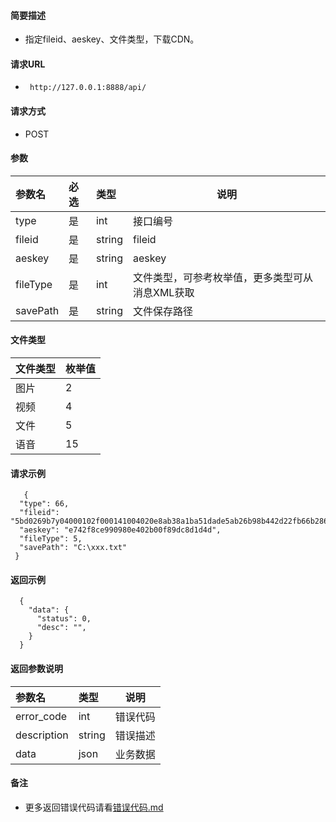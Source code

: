 
#### 简要描述

- 指定fileid、aeskey、文件类型，下载CDN。

#### 请求URL
- ` http://127.0.0.1:8888/api/`
  
#### 请求方式
- POST 

#### 参数

| 参数名      | 必选 | 类型     | 说明                        |   
|:---------|:---|:-------|---------------------------|   
| type     | 是  | int    | 接口编号                      |   
| fileid   | 是  | string | fileid                    |   
| aeskey   | 是  | string | aeskey                    |   
| fileType | 是  | int    | 文件类型，可参考枚举值，更多类型可从消息XML获取 |   
| savePath | 是  | string | 文件保存路径                    |   

#### 文件类型

| 文件类型 | 枚举值 |   
|:-----|:----|   
| 图片   | 2   |   
| 视频   | 4   |   
| 文件   | 5   |   
| 语音   | 15  |   

#### 请求示例

```
   {
  "type": 66,
  "fileid": "5bd0269b7y04000102f000141004020e8ab38a1ba51dade5ab26b98b442d22fb66b28638433666234240b41c66c464020770640234020dcd542f0302d4m4840480280001024903b44b00010207303",
  "aeskey": "e742f8ce990980e402b00f89dc8d1d4d",
  "fileType": 5,
  "savePath": "C:\xxx.txt"
 } 
```

#### 返回示例 

``` 
  {
    "data": {
      "status": 0,
      "desc": "",
    }
  }
```

#### 返回参数说明 

| 参数名         | 类型     | 说明   |   
|:------------|:-------|------|   
| error_code  | int    | 错误代码 |   
| description | string | 错误描述 |   
| data        | json   | 业务数据 |   

#### 备注 

- 更多返回错误代码请看[错误代码.md](../错误代码.md)





